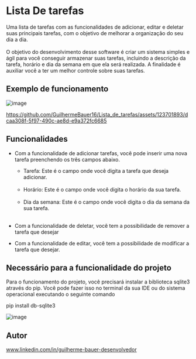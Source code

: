 # Lista De tarefas
Uma lista de tarefas com as funcionalidades de adicionar, editar e deletar suas principais tarefas, 
com o objetivo de melhorar a organização do seu dia a dia.
<br>
<br>
O objetivo do desenvolvimento desse software é criar um sistema simples e ágil 
para você conseguir armazenar suas tarefas, incluindo a descrição da tarefa, horário e dia da semana
em que ela será realizada. A finalidade é auxiliar você a ter um melhor controle sobre suas tarefas.

## Exemplo de funcionamento 

![image](https://github.com/GuilhermeBauer16/Lista_de_tarefas/assets/123701893/ddd807fb-0e43-4837-b4b0-3e2e6ed9e2a9)

  https://github.com/GuilhermeBauer16/Lista_de_tarefas/assets/123701893/dcaa308f-5f97-490c-ae8d-e9a372fc6685

## Funcionalidades

* Com a funcionalidade de adicionar tarefas, você pode inserir uma nova tarefa preenchendo os três campos abaixo.

  * Tarefa: Este é o campo onde você digita a tarefa que deseja adicionar. 
  <br>
  
  * Horário: Este é o campo onde você digita o horário da sua tarefa.
  <br>
  
  * Dia da semana: Este é o campo onde você digita o dia da semana da sua tarefa.
  <br>
  
 * Com a funcionalidade de deletar, você tem a possibilidade de remover a tarefa que desejar 

 
* Com a funcionalidade de editar, você tem a possibilidade de modificar a tarefa que desejar.

## Necessário para a funcionalidade do projeto

Para o funcionamento do projeto, você precisará instalar a biblioteca sqlite3 através do pip.
Você pode fazer isso no terminal da sua IDE ou do sistema operacional executando o seguinte comando

pip install db-sqlite3

![image](https://github.com/GuilhermeBauer16/Lista_de_tarefas/assets/123701893/b137233d-0c85-4cae-86b4-faaf1b351c3a)

## Autor 

  www.linkedin.com/in/guilherme-bauer-desenvolvedor

